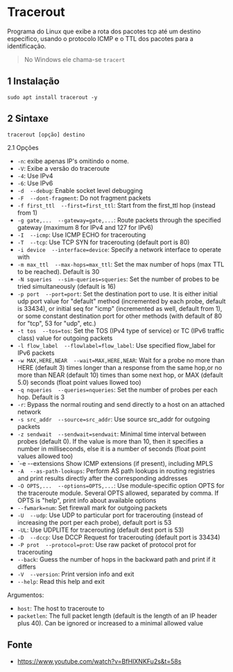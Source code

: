 Tracerout
======================================================

Programa do Linux que exibe a rota dos pacotes tcp até um destino específico, usando o protocolo ICMP e o TTL dos pacotes para a identificação. 

> No Windows ele chama-se `tracert`

1 Instalação
------------------------------------------------------

`sudo apt install tracerout -y`

2 Sintaxe
------------------------------------------------------

`tracerout [opção] destino`

2.1 Opções

* `-n`: exibe apenas IP's omitindo o nome.
* `-V`: Exibe a versão do traceroute
* `-4`: Use IPv4
* `-6`: Use IPv6
* `-d  --debug`: Enable socket level debugging
* `-F  --dont-fragment`: Do not fragment packets
* `-f first_ttl  --first=first_ttl`: Start from the first_ttl hop (instead from 1)
* `-g gate,...  --gateway=gate,...`: Route packets through the specified gateway (maximum 8 for IPv4 and 127 for IPv6) 
* `-I  --icmp`: Use ICMP ECHO for tracerouting
* `-T  --tcp`: Use TCP SYN for tracerouting (default port is 80)
* `-i device  --interface=device`: Specify a network interface to operate with 
* `-m max_ttl  --max-hops=max_ttl`: Set the max number of hops (max TTL to be reached). Default is 30
* `-N squeries  --sim-queries=squeries`: Set the number of probes to be tried simultaneously (default is 16)
* `-p port  --port=port`: Set the destination port to use. It is either initial udp port value for "default" method (incremented by each probe, default is 33434), or initial seq for "icmp" (incremented as well, default from 1), or some constant destination port for other methods (with default of 80 for "tcp", 53 for "udp", etc.)
* `-t tos  --tos=tos`: Set the TOS (IPv4 type of service) or TC (IPv6 traffic class) value for outgoing packets
* `-l flow_label  --flowlabel=flow_label`: Use specified flow_label for IPv6 packets
* `-w MAX,HERE,NEAR  --wait=MAX,HERE,NEAR`: Wait for a probe no more than HERE (default 3) times longer than a response from the same hop,or no more than NEAR (default 10) times than some next hop, or MAX (default 5.0) seconds (float point values llowed too) 
* `-q nqueries  --queries=nqueries`: Set the number of probes per each hop. Default is 3 
* `-r`: Bypass the normal routing and send directly to a host on an attached network
* `-s src_addr  --source=src_addr`: Use source src_addr for outgoing packets 
* `-z sendwait  --sendwait=sendwait`: Minimal time interval between probes (default 0). If the value is more than 10, then it specifies a  number in milliseconds, else it is a number of seconds (float point values allowed too)
* `-e  --extensions            Show ICMP extensions (if present), including MPLS
* `-A  --as-path-lookups`: Perform AS path lookups in routing registries and print results directly after the corresponding addresses
* `-O OPTS,...  --options=OPTS,...`: Use module-specific option OPTS for the traceroute module. Several OPTS allowed, separated by comma. If OPTS is "help", print info about available options
* `--fwmark=num`: Set firewall mark for outgoing packets
* `-U  --udp`: Use UDP to particular port for tracerouting (instead of increasing the port per each probe), default port is 53
* `-UL`: Use UDPLITE for tracerouting (default dest port is 53)
* `-D  --dccp`: Use DCCP Request for tracerouting (default port is 33434)
* `-P prot  --protocol=prot`: Use raw packet of protocol prot for tracerouting
* `--back`: Guess the number of hops in the backward path and print if it differs
* `-V  --version`: Print version info and exit
* `--help`: Read this help and exit

Argumentos:

* `host`: The host to traceroute to
* `packetlen`: The full packet length (default is the length of an IP header plus 40). Can be ignored or increased to a minimal allowed value


Fonte
------------------------------------------------------

* <https://www.youtube.com/watch?v=BfHIXNKFu2s&t=58s>